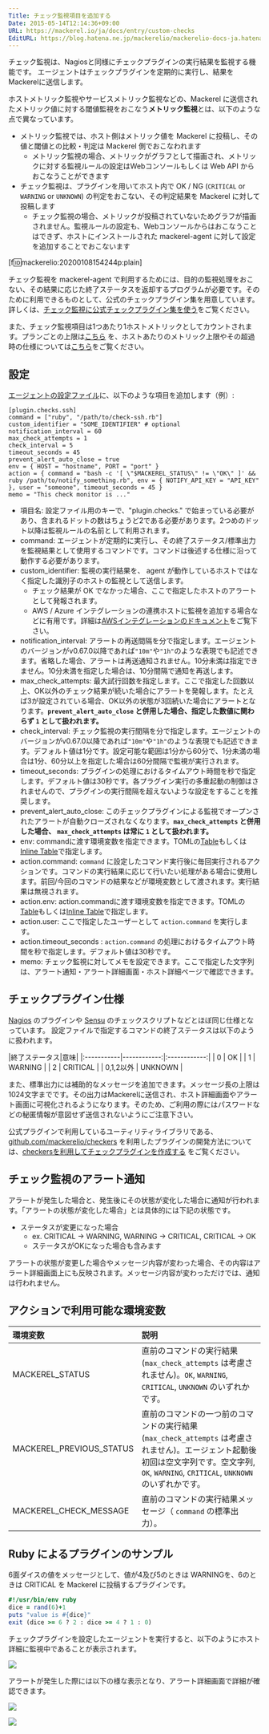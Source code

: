 ```yaml
---
Title: チェック監視項目を追加する
Date: 2015-05-14T12:14:36+09:00
URL: https://mackerel.io/ja/docs/entry/custom-checks
EditURL: https://blog.hatena.ne.jp/mackerelio/mackerelio-docs-ja.hatenablog.mackerel.io/atom/entry/8454420450093836347
---
```


チェック監視は、Nagiosと同様にチェックプラグインの実行結果を監視する機能です。
エージェントはチェックプラグインを定期的に実行し、結果をMackerelに送信します。

ホストメトリック監視やサービスメトリック監視などの、Mackerel に送信されたメトリック値に対する閾値監視をおこなう**メトリック監視**とは、以下のような点で異なっています。

- メトリック監視では、ホスト側はメトリック値を Mackerel に投稿し、その値と閾値との比較・判定は Mackerel 側でおこなわれます
    - メトリック監視の場合、メトリックがグラフとして描画され、メトリックに対する監視ルールの設定はWebコンソールもしくは Web API からおこなうことができます
- チェック監視は、プラグインを用いてホスト内で OK / NG (`CRITICAL` or `WARNING` or `UNKNOWN`) の判定をおこない、その判定結果を Mackerel に対して投稿します
    - チェック監視の場合、メトリックが投稿されていないためグラフが描画されません。監視ルールの設定も、Webコンソールからはおこなうことはできず、ホストにインストールされた mackerel-agent に対して設定を追加することでおこないます

[f:id:mackerelio:20200108154244p:plain]

チェック監視を mackerel-agent で利用するためには、目的の監視処理をおこない、その結果に応じた終了ステータスを返却するプログラムが必要です。そのために利用できるものとして、公式のチェックプラグイン集を用意しています。詳しくは、[チェック監視に公式チェックプラグイン集を使う](https://mackerel.io/ja/docs/entry/howto/mackerel-check-plugins)をご覧ください。

また、チェック監視項目は1つあたり1ホストメトリックとしてカウントされます。プランごとの上限は[こちら](https://mackerel.io/ja/pricing) を、ホストあたりのメトリック上限やその超過時の仕様については[こちら](https://mackerel.io/ja/docs/entry/faq/contracts/limit-exceeded-conversion)をご覧ください。

<h2 id="setting">設定</h2>

[エージェントの設定ファイル](https://mackerel.io/ja/docs/entry/spec/agent#config-file)に、以下のような項目を追加します（例）:

```config
[plugin.checks.ssh]
command = ["ruby", "/path/to/check-ssh.rb"]
custom_identifier = "SOME_IDENTIFIER" # optional
notification_interval = 60
max_check_attempts = 1
check_interval = 5
timeout_seconds = 45
prevent_alert_auto_close = true
env = { HOST = "hostname", PORT = "port" }
action = { command = "bash -c '[ \"$MACKEREL_STATUS\" != \"OK\" ]' && ruby /path/to/notify_something.rb", env = { NOTIFY_API_KEY = "API_KEY" }, user = "someone", timeout_seconds = 45 }
memo = "This check monitor is ..."
```

- 項目名: 設定ファイル用のキーで、"plugin.checks." で始まっている必要があり、含まれるドットの数はちょうど2である必要があります。2つめのドット以降は監視ルールの名前として利用されます。
- command: エージェントが定期的に実行し、その終了ステータス/標準出力を監視結果として使用するコマンドです。コマンドは後述する仕様に沿って動作する必要があります。
- custom_identifier: 監視の実行結果を、 agent が動作しているホストではなく指定した識別子のホストの監視として送信します。
    - チェック結果が OK でなかった場合、ここで指定したホストのアラートとして発報されます。
    - AWS / Azure インテグレーションの連携ホストに監視を追加する場合などに有用です。詳細は[AWSインテグレーションのドキュメント](https://mackerel.io/ja/docs/entry/integrations/aws#plugin-custom-identifier)をご覧下さい。
- notification_interval: アラートの再送間隔を分で指定します。エージェントのバージョンがv0.67.0以降であれば`"10m"`や`"1h"`のような表現でも記述できます。省略した場合、アラートは再送通知されません。10分未満は指定できません。10分未満を指定した場合は、10分間隔で通知を再送します。
- max_check_attempts: 最大試行回数を指定します。ここで指定した回数以上、OK以外のチェック結果が続いた場合にアラートを発報します。たとえば3が設定されている場合、OK以外の状態が3回続いた場合にアラートとなります。**`prevent_alert_auto_close` と併用した場合、指定した数値に関わらず `1` として扱われます。**
- check_interval: チェック監視の実行間隔を分で指定します。エージェントのバージョンがv0.67.0以降であれば`"10m"`や`"1h"`のような表現でも記述できます。デフォルト値は1分です。設定可能な範囲は1分から60分で、1分未満の場合は1分、60分以上を指定した場合は60分間隔で監視が実行されます。
- timeout_seconds: プラグインの処理におけるタイムアウト時間を秒で指定します。デフォルト値は30秒です。各プラグイン実行の多重起動の制御はされませんので、プラグインの実行間隔を超えないような設定をすることを推奨します。
- prevent_alert_auto_close: このチェックプラグインによる監視でオープンされたアラートが自動クローズされなくなります。**`max_check_attempts` と併用した場合、 `max_check_attempts` は常に `1` として扱われます。**
- env: commandに渡す環境変数を指定できます。TOMLの[Table][]もしくは[Inline Table][]で指定します。
- action.command: `command` に設定したコマンド実行後に毎回実行されるアクションです。コマンドの実行結果に応じて行いたい処理がある場合に使用します。前回/今回のコマンドの結果などが環境変数として渡されます。実行結果は無視されます。
- action.env: action.commandに渡す環境変数を指定できます。TOMLの[Table][]もしくは[Inline Table][]で指定します。
- action.user: ここで指定したユーザーとして `action.command` を実行します。
- action.timeout_seconds : `action.command` の処理におけるタイムアウト時間を秒で指定します。デフォルト値は30秒です。
- memo: チェック監視に対してメモを設定できます。ここで指定した文字列は、アラート通知・アラート詳細画面・ホスト詳細ページで確認できます。

<h2 id="plugin">チェックプラグイン仕様</h2>

[Nagios][] のプラグインや [Sensu][] のチェックスクリプトなどとほぼ同じ仕様となっています。
設定ファイルで指定するコマンドの終了ステータスは以下のように扱われます。

|終了ステータス|意味|
|:-----------|------------:|:------------:|
| 0 | OK |
| 1 | WARNING |
| 2 | CRITICAL |
| 0,1,2以外 | UNKNOWN |

また、標準出力には補助的なメッセージを追加できます。メッセージ長の上限は1024文字までです。その出力はMackerelに送信され、ホスト詳細画面やアラート画面に可視化されるようになります。そのため、ご利用の際にはパスワードなどの秘匿情報が意図せず送信されないようにご注意下さい。

公式プラグインで利用しているユーティリティライブラリである、[github.com/mackerelio/checkers](https://github.com/mackerelio/checkers) を利用したプラグインの開発方法については、[checkersを利用してチェックプラグインを作成する](https://mackerel.io/ja/docs/entry/advanced/checkers) をご覧ください。

<h2 id="notification">チェック監視のアラート通知</h2>

アラートが発生した場合と、発生後にその状態が変化した場合に通知が行われます。「アラートの状態が変化した場合」とは具体的には下記の状態です。

- ステータスが変更になった場合
    - ex. CRITICAL -> WARNING, WARNING -> CRITICAL, CRITICAL -> OK
    - ステータスがOKになった場合も含みます

アラートの状態が変更した場合やメッセージ内容が変わった場合、その内容はアラート詳細画面上にも反映されます。メッセージ内容が変わっただけでは、通知は行われません。

<h2 id="action-env">アクションで利用可能な環境変数</h2>

|環境変数|説明|
|:-----------|:------------|
| MACKEREL_STATUS | 直前のコマンドの実行結果(`max_check_attempts` は考慮されません)。`OK`, `WARNING`, `CRITICAL`, `UNKNOWN` のいずれかです。 |
| MACKEREL_PREVIOUS_STATUS | 直前のコマンドの一つ前のコマンドの実行結果(`max_check_attempts` は考慮されません)。エージェント起動後初回は空文字列です。空文字列, `OK`, `WARNING`, `CRITICAL`, `UNKNOWN` のいずれかです。|
| MACKEREL_CHECK_MESSAGE | 直前のコマンドの実行結果メッセージ（ `command` の標準出力）。 |

<h2 id="example-ruby">Ruby によるプラグインのサンプル</h2>

6面ダイスの値をメッセージとして、値が4及び5のときは WARNINGを、6のときは CRITICAL を Mackerel に投稿するプラグインです。

```ruby
#!/usr/bin/env ruby
dice = rand(6)+1
puts "value is #{dice}"
exit (dice >= 6 ? 2 : dice >= 4 ? 1 : 0)
```

チェックプラグインを設定したエージェントを実行すると、以下のようにホスト詳細に監視中であることが表示されます。

![](https://cdn-ak.f.st-hatena.com/images/fotolife/S/Songmu/20150514/20150514114502.png)

アラートが発生した際には以下の様な表示となり、アラート詳細画面で詳細が確認できます。

![](https://cdn-ak.f.st-hatena.com/images/fotolife/S/Songmu/20150514/20150514115053.png)

![](https://cdn-ak.f.st-hatena.com/images/fotolife/S/Songmu/20150514/20150514115052.png)

[Nagios]: http://www.nagios.org/
[Sensu]: https://sensuapp.org/
[Table]: https://github.com/toml-lang/toml#table
[Inline Table]: https://github.com/toml-lang/toml#inline-table
